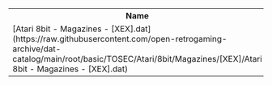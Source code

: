 <table>
<tr><th>Name</th><th>Size</th></tr>
<tr><td>[Atari 8bit - Magazines - [XEX].dat](https://raw.githubusercontent.com/open-retrogaming-archive/dat-catalog/main/root/basic/TOSEC/Atari/8bit/Magazines/[XEX]/Atari 8bit - Magazines - [XEX].dat)</td><td>7685</td></tr>
</table>
